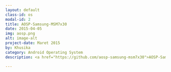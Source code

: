 ```yaml
---
layout: default
class-id: os
modal-id: 2
title: AOSP-Samsung-MSM7x30
date: 2015-04-05
img: aosp.png
alt: image-alt
project-date: Maret 2015
by: Khusika
category: Android Operating System
description: <a href="https://github.com/aosp-samsung-msm7x30">AOSP-Samsung-MSM7x30</a> is an android operating system based on AOSP. This project start on 2015 with Lollipop-mr1. This project for Samsung devices with msm7x30 as chipset. Developed by <a href="https://github.com/khusika">khusika</a> & <a href="https://github.com/nilac8991">nilac</a>

---
```

